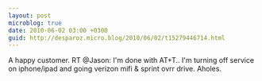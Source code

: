 ```yaml
---
layout: post
microblog: true
date: 2010-06-02 03:00 +0300
guid: http://desparoz.micro.blog/2010/06/02/t15279446714.html
---
```

A happy customer. RT @Jason: I'm done with AT+T.. I'm turning off service on iphone/ipad and going verizon mifi &amp; sprint ovrr drive. Aholes.
